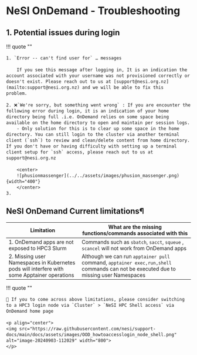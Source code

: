 # NeSI OnDemand - Troubleshooting 


## 1. Potential issues during login 

!!! quote ""

    1. `Error -- can't find user for` … messages

        If you see this message after logging in, It is an indication the account associated with your username was not provisioned correctly or doesn't exist. Please reach out to us at [support@nesi.org.nz](mailto:support@nesi.org.nz) and we will be able to fix this   problem.
    
    2. ❌`We're sorry, but something went wrong` : If you are encounter the following error during login, it is an indication of your home directory being full .i.e. OnDemand relies on some space being available on the home directory to open and maintain per session logs. 
        - Only solution for this is to clear up some space in the home directory. You can still login to the cluster via another terminal client (`ssh`) to review and clean/delete content from home directory. If you don't have or having difficulty with setting up a terminal client setup for `ssh` access, please reach out to us at support@nesi.org.nz

        <center>
        ![phusionmassenger](../../assets/images/phusion_massenger.png){width="400"}
        </center>
    3. 

## 


## NeSI OnDemand Current limitations¶

| Limitation                                |  What are the missing functions/commands associated with this|
--------------------------------------------|--------------------------------------------------------------|
|1. OnDemand apps  are not exposed to HPC3 Slurm | Commands such as `sbatch`, `sacct`, `squeue` , `scancel` will not work from OnDemand apps|
|2. Missing user Namespaces in Kubernetes pods will interfere with some Apptainer operations| Although we can run `apptainer pull` command, `apptainer exec,run,shell` commands can not be executed due to missing user Namespaces|

!!! quote ""


    🙋 If you to come across above limitations, please consider switching to a HPC3 login node via `Cluster` > `NeSI HPC Shell access` via OnDemand home page

    <p align="center">
    <img src="https://raw.githubusercontent.com/nesi/support-docs/main/docs/assets/images/OOD_howtoaccesslogin_node_shell.png" alt="image-20240903-112029" width="800">
    </p>


